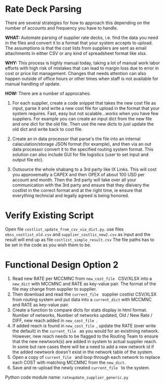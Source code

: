# Rate Deck Parsing
There are several strategies for how to approach this depending on the number of accounts and frequency you have to handle. 

**WHAT:** Automate parsing of supplier rate decks, i.e. find the data you need in the files and convert it to a format that your system accepts to upload. The assumptions is that the cost lists from suppliers are sent as email attachments in either CSV or any kind of spreadsheet format like xlsx. 

**WHY:** This process is highly manual today, taking a lot of manual work labor efforts with high risk of mistakes that can lead to margin loss due to error in cost or price list management. Changes that needs attention can also happen outside of office hours or other times when staff is not available for manual handling of update. 

**HOW:**
There are a number of approcahes: 

1. For each supplier, create a code snippet that takes the new cost file as input, parse it and write a new cost file for upload in the format that your system requires. Fast, easy but not scalable...works when you have few suppliers. For example you can create an input dict from the new file and one dict for the old file. Then use the new dicts to just update the old dict and write back to cost file. 

2. Create an in data processor that parse's the file into an internal calaculation/storage JSON format (for example), and then via an out data processor convert it to the specified routing system format. This solution can also include GUI for file logistics (user to set input and output file etc). 

3. Outsource the whole shabang to a 3rd party like IX Links. This will cost you approxematly a CAPEX and then OPEX of about 100 USD per account and month. Then the 3rd party will take over all your communication with the 3rd party and ensure that they dleivery the costlist in the correct format and at the right time, ie ensure that everything techncial and legally agreed is being honored. 


# Verify Existing Script #

Open file `costlist_update_from_csv_via_dict.py`. use files `ebss_costlist_old.csv` and `supplier_costlis_new2.csv` as input and the result will end up as file `costlist_simple_result.csv` The file paths has to be set in the code as you wish them to be. 

# Functional Design Option 2 # 

1. Read new RATE per MCCMNC from `new_cost_file ` CSV/XLSX into a ` new_dict ` with MCCMNC and RATE as key-value pair. The format of the file may change from supplier to supplier. 
2. Then download and read the `current_file ` supplier costlist CSV/XLSX from routing system and put data into a ` current_dict ` with MCCMNC and RATE as key-value pair. 
3. Create a function to compare dicts for stats display in html format. Number of networks, Number of networks updated, Old / New Rate / DIFF, new reach added in `new_cost_file `. 
4. If added reach is found in `new_cost_file `, update the RATE (over write the default) in the `current_file ` as you would for an existining network. However, new reach needs to be flagged to the Routing Team to ensure that the new newtwork(s) are added in system to actual supplier reach. In some but rare cases there will be a need to add a new network id if the added newtwork doesn't exist in the network table of the system.
4. Open a copy of `current_file ` and loop through each network to replace each COST with matching MCCMNC from the ` new_dict `. 
5. Save and re-upload the newly created `current_file ` to the system. 

Python code module name: `rateupdate_supplier_generic.py`
